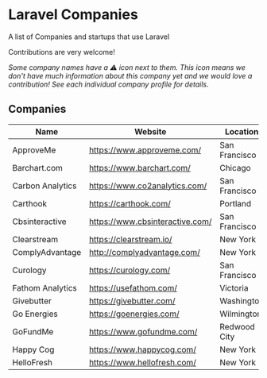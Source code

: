 # Laravel Companies
A list of Companies and startups that use Laravel

Contributions are very welcome!

_Some company names have a ⚠️️️ icon next to them. This icon means we don't have
much information about this company yet and we would love a contribution! See
each individual company profile for details._

## Companies

Name | Website | Location
------------ | ------- | -------
ApproveMe | https://www.approveme.com/ | San Francisco
Barchart.com | https://www.barchart.com/ | Chicago
Carbon Analytics | https://www.co2analytics.com/ | San Francisco
Carthook | https://carthook.com/ | Portland
Cbsinteractive | https://www.cbsinteractive.com/ | San Francisco
Clearstream | https://clearstream.io/ | New York
ComplyAdvantage | http://complyadvantage.com/ | New York
Curology | https://curology.com/ | San Francisco
Fathom Analytics | https://usefathom.com/ | Victoria
Givebutter | https://givebutter.com/ | Washington
Go Energies | https://goenergies.com/ | Wilmington
GoFundMe | https://www.gofundme.com/ | Redwood City
Happy Cog | https://www.happycog.com/ | New York
HelloFresh | https://www.hellofresh.com/ | New York
